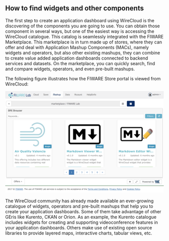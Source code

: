 <hr class="processing" style="display:none"/>
<h2>How to find widgets and other components</h2>

The first step to create an application dashboard using WireCloud is the
discovering of the components you are going to use. You can obtain those
component in several ways, but one of the easiest way is accessing the WireCloud
catalogue. This catalog is seamlessly integrated with the FIWARE Marketplace.
This marketplace is in turn made up of stores, where they can offer and deal
with Application Mashup Components (MACs), namely widgets and operators, but
also other existing mashups, they can combine to create value added application
dashboards connected to backend services and datasets. On the marketplace, you
can quickly search, find and compare widgets, operators, and even pre-built
mashups.

The following figure illustrates how the FIWARE Store portal is viewed from
WireCloud:

![](images/bae/summary.png)

The WireCloud community has already made available an ever-growing catalogue of
widgets, operators and pre-built mashups that help you to create your
application dashboards. Some of them take advantage of other GEris like Kurento,
CKAN or Orion. As an example, the Kurento catalogue includes widgets for
creating and supporting videoconference features in your application dashboards.
Others make use of existing open source libraries to provide layered maps,
interactive charts, tabular views, etc.
